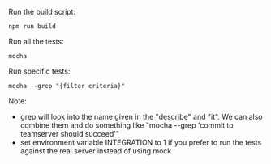 Run the build script:

	npm run build

Run all the tests:

	mocha

Run specific tests:

	mocha --grep "{filter criteria}"

Note: 
- grep will look into the name given in the "describe" and "it". We can also combine them and do something like "mocha --grep 'commit to teamserver should succeed'"
- set environment variable INTEGRATION to 1 if you prefer to run the tests against the real server instead of using mock
